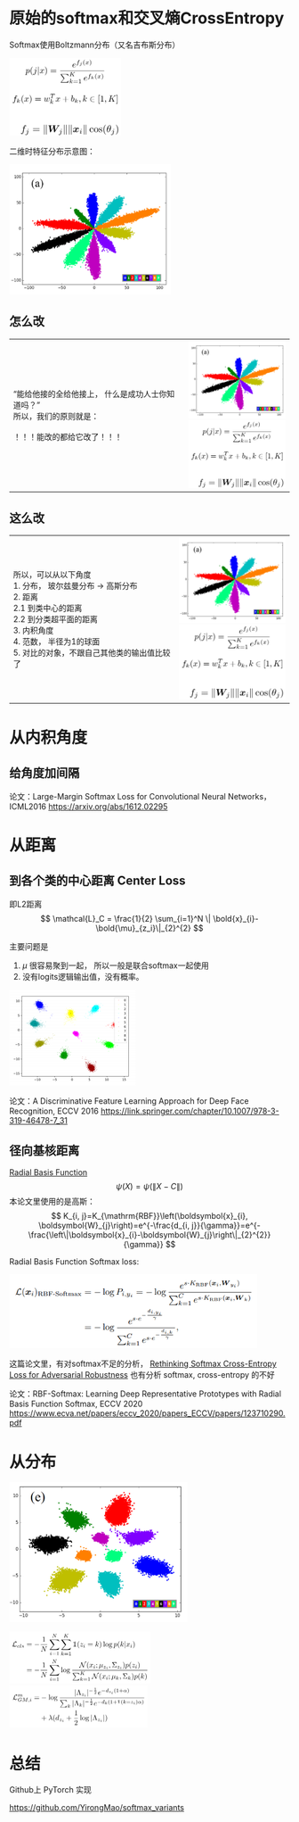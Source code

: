 

# 原始的softmax和交叉熵CrossEntropy

Softmax使用Boltzmann分布（又名吉布斯分布）

<img src="images/image-20201022180822463.png" alt="image-20201022180822463" style="zoom:50%;" />



二维时特征分布示意图：

<img src="./images/image-20201022180647104.png" alt="image-20201022180647104" style="zoom:75%;" />





## 怎么改

|                                                              |                                                              |
| ------------------------------------------------------------ | ------------------------------------------------------------ |
| “能给他接的全给他接上， 什么是成功人士你知道吗？”<br />所以，我们的原则就是：<br /><br />！！！能改的都给它改了！！！ | <img src="./images/image-20201022180647104.png" alt="image-20201022180647104" style="zoom:50%;" /><br /><img src="images/image-20201022180822463.png" alt="image-20201022180822463" style="zoom:50%;" /> |





## 这么改

|                                                              |                                                              |
| ------------------------------------------------------------ | ------------------------------------------------------------ |
| 所以，可以从以下角度<br />1. 分布， 玻尔兹曼分布 -> 高斯分布<br/>2. 距离<br/>    2.1 到类中心的距离<br/>    2.2 到分类超平面的距离<br/>3. 内积角度<br/>4. 范数， 半径为1的球面<br/>5. 对比的对象，不跟自己其他类的输出值比较了 | <img src="./images/image-20201022180647104.png" alt="image-20201022180647104" style="zoom:50%;" /><br /><img src="images/image-20201022180822463.png" alt="image-20201022180822463" style="zoom:50%;" /> |





# 从内积角度

## 给角度加间隔



论文：Large-Margin Softmax Loss for Convolutional Neural Networks， ICML2016 https://arxiv.org/abs/1612.02295



# 从距离



## 到各个类的中心距离 Center Loss

即L2距离
$$
\mathcal{L}_C = \frac{1}{2} \sum_{i=1}^N \| \bold{x}_{i}-\bold{\mu}_{z_i}\|_{2}^{2}
$$


主要问题是

1. $\mu$ 很容易聚到一起， 所以一般是联合softmax一起使用
2. 没有logits逻辑输出值，没有概率。

![image-20201022183339720](images/center_loss_2d.png)



论文：A Discriminative Feature Learning Approach for Deep Face Recognition, ECCV 2016 https://link.springer.com/chapter/10.1007/978-3-319-46478-7_31 



## 径向基核距离

[Radial Basis Function](https://en.wikipedia.org/wiki/Radial_basis_function) 
$$
\psi(X) = \psi(\|X - C\|)
$$
本论文里使用的是高斯：
$$
K_{i, j}=K_{\mathrm{RBF}}\left(\boldsymbol{x}_{i}, \boldsymbol{W}_{j}\right)=e^{-\frac{d_{i, j}}{\gamma}}=e^{-\frac{\left\|\boldsymbol{x}_{i}-\boldsymbol{W}_{j}\right\|_{2}^{2}}{\gamma}}
$$


 Radial Basis Function Softmax loss:

<img src="images/rbf_softmax.png" alt="image-20201022183826995" style="zoom:70%;" />

这篇论文里，有对softmax不足的分析， [Rethinking Softmax Cross-Entropy Loss for Adversarial Robustness](https://arxiv.org/abs/1905.10626)  也有分析 softmax,  cross-entropy 的不好

论文：RBF-Softmax: Learning Deep Representative Prototypes with Radial Basis Function Softmax, ECCV 2020 https://www.ecva.net/papers/eccv_2020/papers_ECCV/papers/123710290.pdf



# 从分布





![image-20201022214430409](images/image-20201022214430409.png)

<img src="images/image-20201022214547184.png" alt="image-20201022214547184" style="zoom:50%;" />

<img src="images/image-20201022214623420.png" alt="image-20201022214623420" style="zoom:50%;" />

# 总结







Github上 PyTorch 实现

https://github.com/YirongMao/softmax_variants